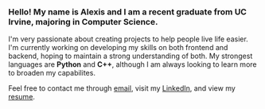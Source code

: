### Hello! My name is Alexis and I am a recent graduate from UC Irvine, majoring in Computer Science.

I'm very passionate about creating projects to help people live life easier. I'm currently working on developing my skills on both frontend and backend, hoping to maintain a strong understanding of both. My strongest languages are **Python** and **C++**, although I am always looking to learn more to broaden my capabilites.

Feel free to contact me through [email](ahchau8@gmail.com), visit my [LinkedIn](https://www.linkedin.com/in/alexis-chau/), and view my [resume](https://docs.google.com/document/d/1ZqEVMaxcfzi55-z8Z4BIDOXVBvbPxo2vxTJTa9-BW7o/edit?usp=sharing).
